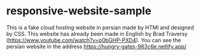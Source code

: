 # responsive-website-sample
This is a fake cloud hosting website in persian made by HTMl and designed by CSS. This website has already been made in English by Brad Traversy (https://www.youtube.com/watch?v=p0bGHP-PXD4).
You can see the persian website in the address https://hungry-gates-983c6e.netlify.app/
